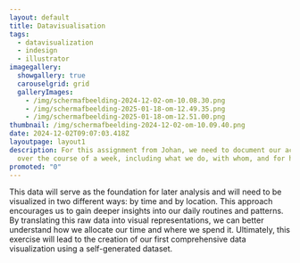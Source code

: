 ```yaml
---
layout: default
title: Datavisualisation
tags:
  - datavisualization
  - indesign
  - illustrator
imagegallery:
  showgallery: true
  carouselgrid: grid
  galleryImages:
    - /img/scherm­afbeelding-2024-12-02-om-10.08.30.png
    - /img/scherm­afbeelding-2025-01-18-om-12.49.35.png
    - /img/scherm­afbeelding-2025-01-18-om-12.51.00.png
thumbnail: /img/scherm­afbeelding-2024-12-02-om-10.09.40.png
date: 2024-12-02T09:07:03.418Z
layoutpage: layout1
description: For this assignment from Johan, we need to document our activities
  over the course of a week, including what we do, with whom, and for how long.
promoted: "0"
---
```

This data will serve as the foundation for later analysis and will need to be visualized in two different ways: by time and by location. This approach encourages us to gain deeper insights into our daily routines and patterns. By translating this raw data into visual representations, we can better understand how we allocate our time and where we spend it. Ultimately, this exercise will lead to the creation of our first comprehensive data visualization using a self-generated dataset.